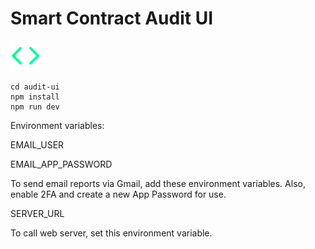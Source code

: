 # Smart Contract Audit UI

![Logo](./logo.svg)

```console
cd audit-ui
npm install
npm run dev
```

Environment variables:

EMAIL_USER

EMAIL_APP_PASSWORD

To send email reports via Gmail, add these environment variables. Also, enable 2FA and create a new App Password for use.

SERVER_URL

To call web server, set this environment variable.
